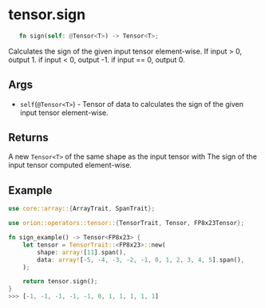 # tensor.sign

```rust 
   fn sign(self: @Tensor<T>) -> Tensor<T>;
```

Calculates the sign of the given input tensor element-wise.
If input > 0, output 1. if input < 0, output -1. if input == 0, output 0.

## Args

* `self`(`@Tensor<T>`) - Tensor of data to calculates the sign of the given input tensor element-wise.

## Returns 

A new `Tensor<T>` of the same shape as the input tensor with The sign of the input tensor computed element-wise.

## Example

```rust
use core::array::{ArrayTrait, SpanTrait};

use orion::operators::tensor::{TensorTrait, Tensor, FP8x23Tensor};

fn sign_example() -> Tensor<FP8x23> {
    let tensor = TensorTrait::<FP8x23>::new(
        shape: array![11].span(), 
        data: array![-5, -4, -3, -2, -1, 0, 1, 2, 3, 4, 5].span(), 
    );

    return tensor.sign();
}
>>> [-1, -1, -1, -1, -1, 0, 1, 1, 1, 1, 1]
```
